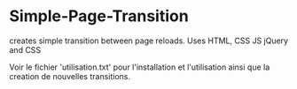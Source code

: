 # Simple-Page-Transition
creates simple transition between page reloads. Uses HTML, CSS JS jQuery and CSS

Voir le fichier 'utilisation.txt' pour l'installation et l'utilisation ainsi que la creation de nouvelles transitions.
